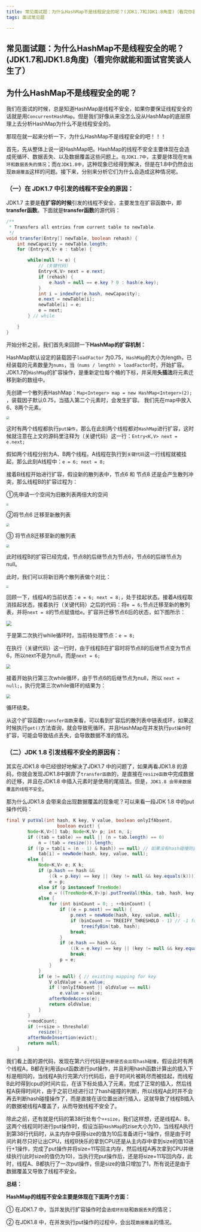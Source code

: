 ```yaml
---
title: 常见面试题：为什么HashMap不是线程安全的呢？(JDK1.7和JDK1.8角度)（看完你就能和面试官笑谈人生了）
tags: 面试常见题

---
```


## 常见面试题：为什么HashMap不是线程安全的呢？(JDK1.7和JDK1.8角度)（看完你就能和面试官笑谈人生了）

<!-- more -->

## 为什么HashMap不是线程安全的呢？

我们在面试的时候，总是知道HashMap是线程不安全，如果你要保证线程安全的话就是用`ConcurrentHashMap`。但是我们好像从来没怎么没从HashMap的底层原理上去分析HashMap为什么不是线程安全的。

那现在就一起来分析一下，为什么HashMap不是线程安全的吧！！！

首先，先从整体上说一说HashMap吧。HashMap的线程不安全主要体现在会造成死循环、数据丢失、以及数据覆盖这些问题上。`在JDK1.7中`，主要是体现在`死循环和数据丢失的情况`；而`在JDK1.8中`，这种现象已经得到解决，但是在1.8中仍然会出现`数据覆盖`这样的问题。接下来，分别来分析它们为什么会造成这种情况呢。

### （一）在 JDK1.7 中引发的线程不安全的原因：

JDK1.7 主要是**在扩容的时候**引发的线程不安全，主要发生在扩容函数中，即**transfer函数**。下面就是**transfer函数**的源代码：

```java
/**
 * Transfers all entries from current table to newTable. 
 */
void transfer(Entry[] newTable, boolean rehash) {
    int newCapacity = newTable.length;
    for (Entry<K,V> e : table) {

        while(null != e) {
            //（关键代码）
            Entry<K,V> next = e.next;
            if (rehash) {
                e.hash = null == e.key ? 0 : hash(e.key);
            }
            int i = indexFor(e.hash, newCapacity);
            e.next = newTable[i];
            newTable[i] = e;
            e = next;
        } // while  

    }
}
```

开始分析之前，我们首先来回顾一下**HashMap的扩容机制：**

HashMap默认设定的装载因子`loadFactor` 为0.75，`HashMap`的大小为length，已经装载的元素数量为`nums`，当`（nums / length）> loadFactor`时，开始扩容。JDK1.7的`HashMap`的扩容操作，是重新定位每个桶的下标，并采用**头插法**将元素迁移到新的数组中。

先创建一个散列表HashMap：`Map<Integer> map = new HashMap<Integer>(2); `，装载因子默认0.75，当插入第二个元素时，会发生扩容。
我们先在map中放入6、8两个元素。

<img src="https://tva1.sinaimg.cn/large/008eGmZEly1gorifnkegpj30kc0hqq3i.jpg" style="zoom:50%;" />

这时有两个线程都执行`put操作`，那么在此刻两个线程都对`HashMap`进行扩容，这时候就注意在上文的源码里注释为（关键代码）这一行：`Entry<K,V> next = e.next;`

假如两个线程分别为A、B两个线程。A线程在执行到`关键代码`这一行线程就被挂起，那么此刻A线程中：`e = 6; next = 8;`

接着B线程开始进行扩容，假设新的散列表中，节点6 和 节点8 还是会产生散列冲突，那么线程B的扩容过程为：

①先申请一个空间为旧散列表两倍大的空间

<img src="https://tva1.sinaimg.cn/large/008eGmZEly1goriisqkgnj30qw0nkaaw.jpg" style="zoom:38%;" />

②将节点6 迁移至新散列表

<img src="https://tva1.sinaimg.cn/large/008eGmZEly1goril4io7uj30kc0hsjrv.jpg" style="zoom:50%;" />

③ 将节点8迁移至新的散列表

<img src="https://tva1.sinaimg.cn/large/008eGmZEly1gorimloshaj30kc0ht74x.jpg" style="zoom:50%;" />

此时线程B的扩容已经完成，节点8的后继节点为节点6，节点6的后继节点为null。

此时，我们可以将新旧两个散列表做个对比：

<img src="https://tva1.sinaimg.cn/large/008eGmZEgy1gorizieecbj319k0qi40s.jpg" style="zoom:40%;" />

回顾一下，线程A的当前状态：`e = 6; next = 8;`，处于挂起状态。接着A线程取消挂起状态，接着执行（关键代码）之后的代码：将`e = 6;`节点迁移至新的散列表，并将`next = 8`的节点赋值给`e`。扩容并迁移节点6后的状态，如下图所示：

<img src="https://tva1.sinaimg.cn/large/008eGmZEgy1gorj9eu0v3j30kc0b20ta.jpg" style="zoom:90%;" />

于是第二次执行while循环时，当前待处理节点：`e = 8;`

在执行（关键代码）这一行时，由于线程B在扩容时将节点8的后继节点变为节点6，所以next不是为null，而是`next = 6;`

<img src="https://tva1.sinaimg.cn/large/008eGmZEgy1gorjaw2yz7j30kc0i2t9d.jpg" style="zoom:70%;" />

接着开始执行第三次while循环，由于节点6的后继节点为null，所以 `next = null;`，执行完第三次while循环的结果为：

<img src="https://tva1.sinaimg.cn/large/008eGmZEgy1gorjbxlgb9j30kc0hs0tg.jpg" style="zoom:70%;" />

循环结束。

从这个扩容函数`transfer函数`来看，可以看到扩容后的散列表中链表成环，如果这时候执行`get()`方法查询，就会导致死循环。并且HashMap在并发执行`put操作`时扩容，可能会导致结点丢失，会导致数据不准的情况。

### （二）JDK 1.8 引发线程不安全的原因有：

其实在JDK1.8 中已经很好地解决了JDK1.7 中的问题了，如果再看JDK1.8 的源码，你就会发现JDK1.8中摒弃了`transfer函数`的，是直接在`resize函数`中完成数据的迁移，并且在JDK1.8 中插入元素时是使用的尾插法。但是，`JDK1.8 会带来数据覆盖的线程不安全`。

那为什么JDK1.8 会带来会出现数据覆盖的现象呢？可以来看一段JDK 1.8 中的put 操作代码：

```java
final V putVal(int hash, K key, V value, boolean onlyIfAbsent,
                   boolean evict) {
        Node<K,V>[] tab; Node<K,V> p; int n, i;
        if ((tab = table) == null || (n = tab.length) == 0)
            n = (tab = resize()).length;
        if ((p = tab[i = (n - 1) & hash]) == null) // 如果没有hash碰撞则直接插入元素
            tab[i] = newNode(hash, key, value, null);
        else {
            Node<K,V> e; K k;
            if (p.hash == hash &&
                ((k = p.key) == key || (key != null && key.equals(k))))
                e = p;
            else if (p instanceof TreeNode)
                e = ((TreeNode<K,V>)p).putTreeVal(this, tab, hash, key, value);
            else {
                for (int binCount = 0; ; ++binCount) {
                    if ((e = p.next) == null) {
                        p.next = newNode(hash, key, value, null);
                        if (binCount >= TREEIFY_THRESHOLD - 1) // -1 for 1st
                            treeifyBin(tab, hash);
                        break;
                    }
                    if (e.hash == hash &&
                        ((k = e.key) == key || (key != null && key.equals(k))))
                        break;
                    p = e;
                }
            }
            if (e != null) { // existing mapping for key
                V oldValue = e.value;
                if (!onlyIfAbsent || oldValue == null)
                    e.value = value;
                afterNodeAccess(e);
                return oldValue;
            }
        }
        ++modCount;
        if (++size > threshold)
            resize();
        afterNodeInsertion(evict);
        return null;
    }

```

我们看上面的源代码，发现在第六行代码是`判断是否会出现hash碰撞`，假设此时有两个线程A，B都在利用该put函数进行put操作，并且利用hash函数计算出的插入下标是相同的，当线程A执行完第六行代码后，由于时间片被耗尽而被挂起，而线程B此时得到cpu的时间片后，在该下标处插入了元素，完成了正常的插入，然后线程A获得时间片，由于之前已经进行过了hash碰撞的判断，所以线程A此时并不会再去判断hash碰撞操作了，而是直接在该位置出进行插入，这就导致了线程B插入的数据被线程A覆盖了，从而导致线程不安全了。

除此之前，还有就是代码的第38行处有个`++size`，我们这样想，还是线程A、B，这两个线程同时进行put操作时，假设当前`HashMap`的zise大小为10，当线程A执行到第38行代码时，从主内存中获得size的值为10后准备进行+1操作，但是由于时间片耗尽只好让出CPU，线程B快乐的拿到CPU还是从主内存中拿到size的值10进行+1操作，完成了put操作并将size=11写回主内存，然后线程A再次拿到CPU并继续执行(此时size的值仍为10)，当执行完put操作后，还是将size=11写回内存，此时，线程A、B都执行了一次put操作，但是size的值只增加了1，所有说还是由于数据覆盖又导致了线程不安全。

**总结：**

**HashMap的线程不安全主要是体现在下面两个方面：**

① 在JDK1.7 中，当并发执行扩容操作时会`造成环形链`和`数据丢失`的情况；

② 在JDK1.8 中，在并发执行put操作的过程中，会出现`数据覆盖`的情况。